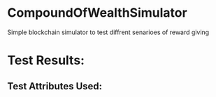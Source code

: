 # CompoundOfWealthSimulator
Simple blockchain simulator to test diffrent senarioes of reward giving


# Test Results:

## Test Attributes Used:
